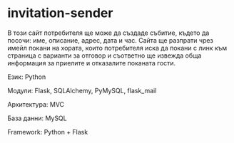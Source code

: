 # invitation-sender

В този сайт потребителя ще може да създаде събитие, където да посочи: име, описание, адрес, дата и час.
Сайта ще разпрати чрез имейл покани на хората, които потребителя иска да покани с линк към страница с варианти за отговор и съответно ще извежда обща информация за приелите и отказалите поканата гости.

Език: Python

Модули: Flask, SQLAlchemy, PyMySQL, flask_mail

Архитектура: MVC

База данни: MySQL

Framework: Python + Flask
